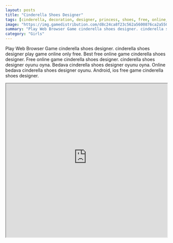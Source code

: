 ```yaml
---
layout: posts
title: "Cinderella Shoes Designer"
tags: [cinderella, decoration, designer, princess, shoes, free, online, games, oyna, game, free, games, play, play, games]
image: "https://img.gamedistribution.com/d8c24ca8f23c562a5600876ca2a550ce.jpg"
summary: "Play Web Browser Game cinderella shoes designer. cinderella shoes designer play game online only free. Best free online game cinderella shoes designer. Free online game cinderella shoes designer. cinderella shoes designer oyunu oyna. Bedava cinderella shoes designer oyunu oyna. Online bedava cinderella shoes designer oyunu. Android, ios free game cinderella shoes designer."
category: "Girls"
---
```


Play Web Browser Game cinderella shoes designer. cinderella shoes designer play game online only free. Best free online game cinderella shoes designer. Free online game cinderella shoes designer. cinderella shoes designer oyunu oyna. Bedava cinderella shoes designer oyunu oyna. Online bedava cinderella shoes designer oyunu. Android, ios free game cinderella shoes designer.

<iframe width="100%" height="480px;" src="https://flash.gamedistribution.com?game=d8c24ca8f23c562a5600876ca2a550ce"></iframe>